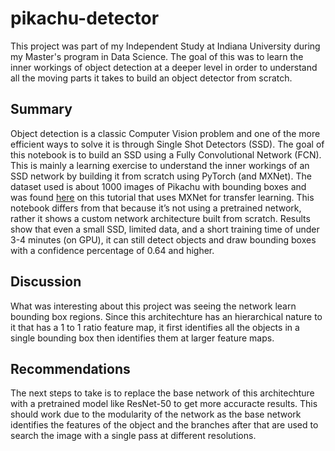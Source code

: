# pikachu-detector

This project was part of my Independent Study at Indiana University during my Master's program in Data Science. The goal of this was to learn the inner workings of object detection at a deeper level in order to understand all the moving parts it takes to build an object detector from scratch.

## Summary

Object detection is a classic Computer Vision problem and one of the more efficient ways to solve it is through Single Shot Detectors (SSD). The goal of this notebook is to build an SSD using a Fully Convolutional Network (FCN). This is mainly a learning exercise to understand the inner workings of an SSD network by building it from scratch using PyTorch (and MXNet). The dataset used is about 1000 images of Pikachu with bounding boxes and was found [here](https://cv.gluon.ai/build/examples_detection/finetune_detection.html) on this tutorial that uses MXNet for transfer learning. This notebook differs from that because it’s not using a pretrained network, rather it shows a custom network architecture built from scratch. Results show that even a small SSD, limited data, and a short training time of under 3-4 minutes (on GPU), it can still detect objects and draw bounding boxes with a confidence percentage of 0.64 and higher.

## Discussion

What was interesting about this project was seeing the network learn bounding box regions. Since this architechture has an hierarchical nature to it that has a 1 to 1 ratio feature map, it first identifies all the objects in a single bounding box then identifies them at larger feature maps.

## Recommendations

The next steps to take is to replace the base network of this architechture with a pretrained model like ResNet-50 to get more accuracte results. This should work due to the modularity of the network as the base network identifies the features of the object and the branches after that are used to search the image with a single pass at different resolutions. 
